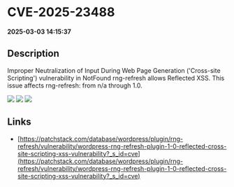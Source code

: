 # CVE-2025-23488

**2025-03-03 14:15:37**

## Description
Improper Neutralization of Input During Web Page Generation ('Cross-site Scripting') vulnerability in NotFound rng-refresh allows Reflected XSS. This issue affects rng-refresh: from n/a through 1.0.

![](https://img.shields.io/static/v1?label=Score&message=7.1&color=red)
![](https://img.shields.io/static/v1?label=Severity&message=HIGH&color=red)
![](https://img.shields.io/static/v1?label=CWE&message=XSS&color=green)

## Links
- [https://patchstack.com/database/wordpress/plugin/rng-refresh/vulnerability/wordpress-rng-refresh-plugin-1-0-reflected-cross-site-scripting-xss-vulnerability?_s_id=cve](https://patchstack.com/database/wordpress/plugin/rng-refresh/vulnerability/wordpress-rng-refresh-plugin-1-0-reflected-cross-site-scripting-xss-vulnerability?_s_id=cve)
